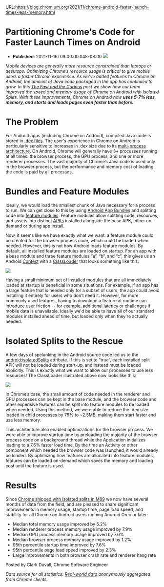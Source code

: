 URL:https://blog.chromium.org/2021/11/chrome-android-faster-launch-times-less-memory.html
# Partitioning Chrome's Code for Faster Launch Times on Android
- **Published**: 2021-11-16T09:00:00.048-08:00
[![](https://blogger.googleusercontent.com/img/b/R29vZ2xl/AVvXsEi_eTPCgvctptMUoaEQFYiazoT2yt8d2c1HP0Kyd8zjU-myIYnMhOQyyyHK7gRHC_beCFhaYt0tXfnAOadUR3G9yZFJT9xX4b0wvZE7ny30MWQonXpD9oVvNccCoecbck3GwBwMIGRHdGlv/w667-h277/image1.jpg)](https://blogger.googleusercontent.com/img/b/R29vZ2xl/AVvXsEi_eTPCgvctptMUoaEQFYiazoT2yt8d2c1HP0Kyd8zjU-myIYnMhOQyyyHK7gRHC_beCFhaYt0tXfnAOadUR3G9yZFJT9xX4b0wvZE7ny30MWQonXpD9oVvNccCoecbck3GwBwMIGRHdGlv/s1999/image1.jpg)  
  
*Mobile devices are generally more resource constrained than laptops or desktops. Optimizing Chrome’s resource usage is critical to give mobile users a faster Chrome experience. As we’ve added features to Chrome on Android, the amount of Java code packaged in the app has continued to grow. In this [The Fast and the Curious](https://blog.chromium.org/search/label/the%20fast%20and%20the%20curious) post we show how our team improved the speed and memory usage of Chrome on Android with Isolated Splits. With these improvements, Chrome on Android now **uses 5-7% less memory, and starts and loads pages even faster than before.***  
  

The Problem
===========

For Android apps (including Chrome on Android), compiled Java code is stored in [.dex files](https://source.android.com/devices/tech/dalvik/dex-format). The user's experience in Chrome on Android is particularly sensitive to increases in .dex size due to its [multi-process architecture](https://developers.google.com/web/updates/2018/09/inside-browser-part1#browser-architecture). On Android, Chrome will generally have 3+ processes running at all times: the browser process, the GPU process, and one or more renderer processes. The vast majority of Chrome’s Java code is used only in the browser process, but the performance and memory cost of loading the code is paid by all processes.

Bundles and Feature Modules
===========================

Ideally, we would load the smallest chunk of Java necessary for a process to run. We can get close to this by using [Android App Bundles](https://developer.android.com/guide/app-bundle) and splitting code into [feature modules](https://developer.android.com/guide/playcore/feature-delivery). Feature modules allow splitting code, resources, and assets into distinct [APKs](https://source.android.com/setup/start/glossary#apk) installed alongside the base APK, either on-demand or during app install.  
  
Now, it seems like we have exactly what we want: a feature module could be created for the browser process code, which could be loaded when needed. However, this is not how Android loads feature modules. By default, all installed feature modules are loaded on startup. For an app with a base module and three feature modules “a”, “b”, and “c”, this gives us an Android [Context](https://developer.android.com/reference/android/content/Context) with a [ClassLoader](https://developer.android.com/reference/java/lang/ClassLoader) that looks something like this:  
  
  
[![](https://blogger.googleusercontent.com/img/b/R29vZ2xl/AVvXsEg5ToLkPUoIoeIlBiTgDz9VheKZPfx6416hVZybfNRAS56KROGcSi5l9iaLbRSu-hBvVEfrhewznscqVP1oReCvFsDBeeRNvh9ZWMJD2gcr-BvrV2JQ2RuWZ7V-SNb26ZwW0ktUXR3iFN3K/w658-h438/image1.png)](https://blogger.googleusercontent.com/img/b/R29vZ2xl/AVvXsEg5ToLkPUoIoeIlBiTgDz9VheKZPfx6416hVZybfNRAS56KROGcSi5l9iaLbRSu-hBvVEfrhewznscqVP1oReCvFsDBeeRNvh9ZWMJD2gcr-BvrV2JQ2RuWZ7V-SNb26ZwW0ktUXR3iFN3K/s1999/image1.png)  
  
  
Having a small minimum set of installed modules that are all immediately loaded at startup is beneficial in some situations. For example, if an app has a large feature that is needed only for a subset of users, the app could avoid installing it entirely for users who don't need it. However, for more commonly used features, having to download a feature at runtime can introduce user friction -- for example, additional latency or challenges if mobile data is unavailable. Ideally we'd be able to have all of our standard modules installed ahead of time, but loaded only when they're actually needed.

Isolated Splits to the Rescue
=============================

A few days of spelunking in the Android source code led us to the [android:isolatedSplits](https://developer.android.com/reference/android/R.attr#isolatedSplits) attribute. If this is set to “true”, each installed split APK will not be loaded during start-up, and instead must be loaded explicitly. This is exactly what we want to allow our processes to use less resources! The ClassLoader illustrated above now looks like this:  
  
  
[![](https://blogger.googleusercontent.com/img/b/R29vZ2xl/AVvXsEjRY3-zoPoxnBcXGmyM1IkZjFpvI9In9vIuzhGiamzSWOGM-Olt5grMUqpK7DgUpn7LhQBxAxB0DWJ6xwkmQPOzTs5Xard0wtvE_HHoVivRQVYVnf8NZv_eEzJqCTeIbZGBs60-s5t9DH5q/w652-h434/image3.png)](https://blogger.googleusercontent.com/img/b/R29vZ2xl/AVvXsEjRY3-zoPoxnBcXGmyM1IkZjFpvI9In9vIuzhGiamzSWOGM-Olt5grMUqpK7DgUpn7LhQBxAxB0DWJ6xwkmQPOzTs5Xard0wtvE_HHoVivRQVYVnf8NZv_eEzJqCTeIbZGBs60-s5t9DH5q/s1999/image3.png)  
  
  
In Chrome’s case, the small amount of code needed in the renderer and GPU processes can be kept in the base module, and the browser code and other expensive features can be split into feature modules to be loaded when needed. Using this method, we were able to reduce the .dex size loaded in child processes by 75% to ~2.5MB, making them start faster and use less memory.  
  
This architecture also enabled optimizations for the browser process. We were able to improve startup time by preloading the majority of the browser process code on a background thread while the Application initializes leading to a 7.6% faster load time. By the time an Activity or other component which needed the browser code was launched, it would already be loaded. By optimizing how features are allocated into feature modules, features can be loaded on-demand which saves the memory and loading cost until the feature is used.

Results
=======

Since [Chrome shipped with isolated splits in M89](https://blog.chromium.org/2021/03/advanced-memory-management-and-more.html) we now have several months of data from the field, and are pleased to share significant improvements in memory usage, startup time, page load speed, and stability for all Chrome on Android users running Android Oreo or later:  

* Median total memory usage improved by 5.2%
* Median renderer process memory usage improved by 7.9%
* Median GPU process memory usage improved by 7.6%
* Median browser process memory usage improved by 1.2%
* 95th percentile startup time improved by 7.6%
* 95th percentile page load speed improved by 2.3%
* Large improvements in both browser crash rate and renderer hang rate

Posted by Clark Duvall, Chrome Software Engineer  
  
*Data source for all statistics: [Real-world data](https://www.google.com/chrome/privacy/whitepaper.html#usagestats) anonymously aggregated from Chrome clients.*

  